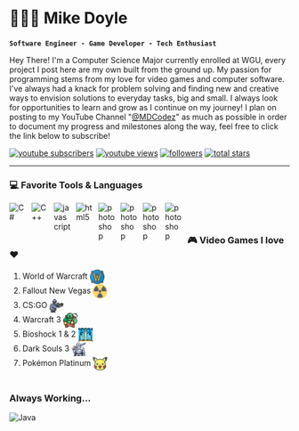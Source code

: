 <span font-family="inter">
         
#  🚶🏼‍♂️ Mike Doyle
**`Software Engineer - Game Developer - Tech Enthusiast`**

Hey There! I'm a Computer Science Major currently enrolled at WGU, every project I post here are my own built from the ground up. 
My passion for programming stems from my love for video games and computer software. I've always had a knack for problem solving and finding
new and creative ways to envision solutions to everyday tasks, big and small. I always look for opportunities to learn and grow as I continue on my journey!
I plan on posting to my YouTube Channel "[@MDCodez][youtube]" as much as possible in order to document my progress and milestones along the way, feel free to 
click the link below to subscribe! 

<p>
         <a href="https://www.youtube.com/@MDCodez?sub_confirmation=1">
         <img alt="youtube subscribers" title="Subscribe to my YouTube channel" src="https://custom-icon-badges.demolab.com/youtube/channel/subscribers/UCA2w3P2etSCbKrvB9xqzX-A?color=%23E05D44&label=SUBSCRIBE&logo=video&logoColor=white&style=for-the-badge&labelColor=CE4630"/></a> 
<a href="https://www.youtube.com/@MDCodez">
         <img alt="youtube views" title="YouTube views" src="https://custom-icon-badges.demolab.com/youtube/channel/views/UCA2w3P2etSCbKrvB9xqzX-A?color=%23E1AD0E&logo=eye&logoColor=white&style=for-the-badge&labelColor=C79600"/></a> 
      <a href="https://github.com/mike-doyle?tab=followers">
         <img alt="followers" title="Follow me on Github" src="https://custom-icon-badges.demolab.com/github/followers/mike-doyle?color=236ad3&labelColor=1155ba&style=for-the-badge&logo=person-add&label=Follow&logoColor=white"/></a>
      <a href="https://github.com/mike-doyle?tab=repositories&sort=stargazers">
         <img alt="total stars" title="Total stars on GitHub" src="https://custom-icon-badges.demolab.com/github/stars/mike-doyle?color=55960c&style=for-the-badge&labelColor=488207&logo=star"/></a>
</p>

---

### 💻 Favorite Tools & Languages 

<img align="left" alt="C#" width="30px" style="padding-right:10px;" src="https://cdn.jsdelivr.net/gh/devicons/devicon@latest/icons/csharp/csharp-original.svg" />
<img align="left" alt="C++" width="30px" style="padding-right:10px;" src="https://cdn.jsdelivr.net/gh/devicons/devicon@latest/icons/cplusplus/cplusplus-original.svg" />
<img align="left" alt="javascript" width="30px" style="padding-right:10px;" src="https://cdn.jsdelivr.net/gh/devicons/devicon@latest/icons/javascript/javascript-original.svg" />
<img align="left" alt="html5" width="30px" style="padding-right:10px;" src="https://cdn.jsdelivr.net/gh/devicons/devicon@latest/icons/html5/html5-original.svg" />
<img align="left" alt="photoshop" width="30px" style="padding-right:10px;" src="https://cdn.jsdelivr.net/gh/devicons/devicon@latest/icons/photoshop/photoshop-original.svg" />
<img align="left" alt="photoshop" width="30px" style="padding-right:10px;" src="https://cdn.jsdelivr.net/gh/devicons/devicon@latest/icons/premierepro/premierepro-original.svg" />
<img align="left" alt="photoshop" width="30px" style="padding-right:10px;" src="https://cdn.jsdelivr.net/gh/devicons/devicon@latest/icons/unity/unity-original.svg" />
<img align="left" alt="photoshop" width="30px" style="padding-right:10px;" src="https://cdn.jsdelivr.net/gh/devicons/devicon@latest/icons/rider/rider-original.svg" />
<br />

#

### 🎮 Video Games I love ❤️

1. World of Warcraft <img align="center" alt="C#" width="26px" style="padding-right:10px;" src="https://github.com/mike-doyle/mike-doyle/blob/main/world-of-warcraft.png" />
2. Fallout New Vegas <img align="center" alt="C#" width="26px" style="padding-right:10px;" src="https://github.com/mike-doyle/mike-doyle/blob/main/nuclear-power.png" />
3. CS:GO <img align="center" alt="C#" width="26px" style="padding-right:10px;" src="https://github.com/mike-doyle/mike-doyle/blob/main/soldier.png" />
4. Warcraft 3 <img align="center" alt="C#" width="26px" style="padding-right:10px;" src="https://github.com/mike-doyle/mike-doyle/blob/main/orc.png" />
5. Bioshock 1 & 2 <img align="center" alt="C#" width="26px" style="padding-right:10px;" src="https://github.com/mike-doyle/mike-doyle/blob/main/underwater-city.png" />
6. Dark Souls 3 <img align="center" alt="C#" width="26px" style="padding-right:10px;" src="https://github.com/mike-doyle/mike-doyle/blob/main/knight.png" />
7. Pokémon Platinum <img align="center" alt="C#" width="26px" style="padding-right:10px;" src="https://github.com/mike-doyle/mike-doyle/blob/main/pikachu.png" />


# 

### Always Working... 
  <img align="left" alt="Java"  src="https://github.com/mike-doyle/mike-doyle/blob/main/peon-work-work.gif" />




  [youtube]: https://www.youtube.com/@MDCodez

</span>


